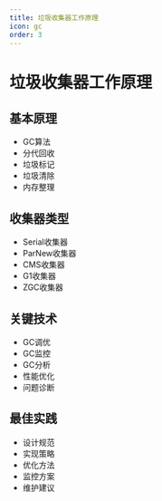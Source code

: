 ```yaml
---
title: 垃圾收集器工作原理
icon: gc
order: 3
---
```


# 垃圾收集器工作原理

## 基本原理
- GC算法
- 分代回收
- 垃圾标记
- 垃圾清除
- 内存整理

## 收集器类型
- Serial收集器
- ParNew收集器
- CMS收集器
- G1收集器
- ZGC收集器

## 关键技术
- GC调优
- GC监控
- GC分析
- 性能优化
- 问题诊断

## 最佳实践
- 设计规范
- 实现策略
- 优化方法
- 监控方案
- 维护建议
